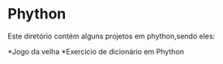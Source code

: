 # Phython

Este diretório contém alguns projetos em phython,sendo eles:
 
 *Jogo da velha
 *Exercício de dicionário em Phython
